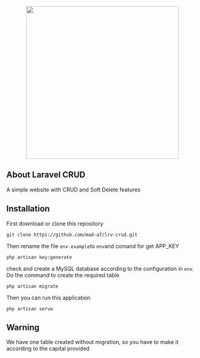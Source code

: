 <p align="center"><img src="https://res.cloudinary.com/dtfbvvkyp/image/upload/v1566331377/laravel-logolockup-cmyk-red.svg" width="400"></p>

## About Laravel CRUD

A simple website with CRUD and Soft Delete features

## Installation

First download or clone this repository

    git clone https://github.com/mad-af/lrv-crud.git

Then rename the file `env.example`to `env`and comand for get APP_KEY

    php artisan key:generate

check and create a MySQL database according to the configuration in `env`.
Do the command to create the required table

    php artisan migrate

Then you can run this application

    php artisan serve

## Warning

We have one table created without migration, so you have to make it according to the capital provided
